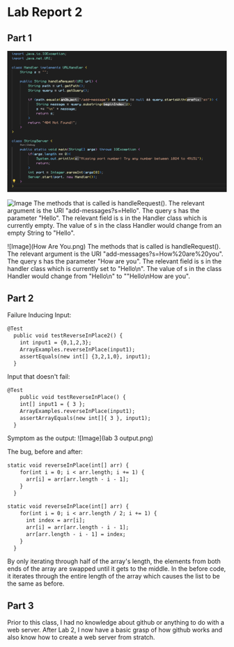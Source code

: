 # Lab Report 2

## Part 1
![Image](StringServer.png)

![Image](Hello.png)
The methods that is called is handleRequest(). The relevant argument is the URI "add-messages?s=Hello". The query s has the parameter "Hello". The relevant field is s in the Handler class which is currently empty. The value of s in the class Handler would change from an empty String to "Hello". 

![Image](How Are You.png)
The methods that is called is handleRequest(). The relevant argument is the URI "add-messages?s=How%20are%20you". The query s has the parameter "How are you". The relevant field is s in the handler class which is currently set to "Hello\n". The value of s in the class Handler would change from "Hello\n" to ""Hello\nHow are you". 

## Part 2
Failure Inducing Input:
```
@Test
  public void testReverseInPlace2() {
    int input1 = {0,1,2,3};
    ArrayExamples.reverseInPlace(input1);
    assertEquals(new int[] {3,2,1,0}, input1);
  }
```

Input that doesn't fail:
```
@Test 
	public void testReverseInPlace() {
    int[] input1 = { 3 };
    ArrayExamples.reverseInPlace(input1);
    assertArrayEquals(new int[]{ 3 }, input1);
  }
```

Symptom as the output:
![Image](lab 3 output.png)

The bug, before and after:
```
static void reverseInPlace(int[] arr) {
    for(int i = 0; i < arr.length; i += 1) {
      arr[i] = arr[arr.length - i - 1];
    }
  }
```
```
static void reverseInPlace(int[] arr) {
    for(int i = 0; i < arr.length / 2; i += 1) {
      int index = arr[i];
      arr[i] = arr[arr.length - i - 1];
      arr[arr.length - i - 1] = index;
    }
  }
```
By only iterating through half of the array's length, the elements from both ends of the array are swapped until it gets to the middle. In the before code, it iterates through the entire length of the array which causes the list to be the same as before.

## Part 3
Prior to this class, I had no knowledge about github or anything to do with a web server. After Lab 2, I now have a basic grasp of how github works and also know how to create a web server from stratch. 

